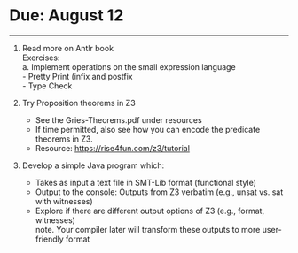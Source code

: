 # Due: August 12
---
1. Read more on Antlr book    
    Exercises:     
        a. Implement operations on the small expression language    
            - Pretty Print (infix and postfix    
            - Type Check     

2. Try Proposition theorems in Z3    
    - See the Gries-Theorems.pdf under resources    
    - If time permitted, also see how you can encode the predicate theorems in Z3.    
    - Resource: https://rise4fun.com/z3/tutorial

3. Develop a simple Java program which:    
    - Takes as input a text file in SMT-Lib format (functional style)    
    - Output to the console: Outputs from Z3 verbatim (e.g., unsat vs. sat with witnesses)    
    - Explore if there are different output options of Z3 (e.g., format, witnesses)    
        note. Your compiler later will transform these outputs to more user-friendly format 
